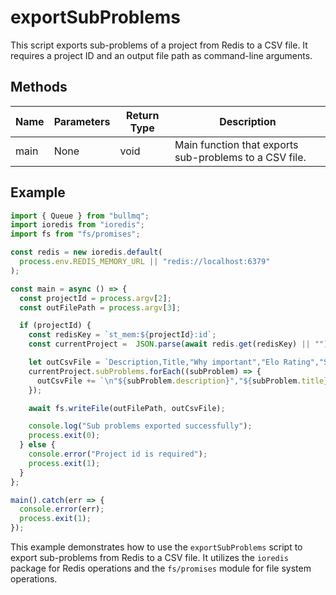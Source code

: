 # exportSubProblems

This script exports sub-problems of a project from Redis to a CSV file. It requires a project ID and an output file path as command-line arguments.

## Methods

| Name       | Parameters        | Return Type | Description                 |
|------------|-------------------|-------------|-----------------------------|
| main       | None              | void        | Main function that exports sub-problems to a CSV file. |

## Example

```typescript
import { Queue } from "bullmq";
import ioredis from "ioredis";
import fs from "fs/promises";

const redis = new ioredis.default(
  process.env.REDIS_MEMORY_URL || "redis://localhost:6379"
);

const main = async () => {
  const projectId = process.argv[2];
  const outFilePath = process.argv[3];

  if (projectId) {
    const redisKey = `st_mem:${projectId}:id`;
    const currentProject =  JSON.parse(await redis.get(redisKey) || "") as PsBaseMemoryData;

    let outCsvFile = `Description,Title,"Why important","Elo Rating","Search type"`;
    currentProject.subProblems.forEach((subProblem) => {
      outCsvFile += `\n"${subProblem.description}","${subProblem.title}","${subProblem.whyIsSubProblemImportant}","${subProblem.eloRating}","${subProblem.fromSearchType}"`;
    });

    await fs.writeFile(outFilePath, outCsvFile);

    console.log("Sub problems exported successfully");
    process.exit(0);
  } else {
    console.error("Project id is required");
    process.exit(1);
  }
};

main().catch(err => {
  console.error(err);
  process.exit(1);
});
```

This example demonstrates how to use the `exportSubProblems` script to export sub-problems from Redis to a CSV file. It utilizes the `ioredis` package for Redis operations and the `fs/promises` module for file system operations.